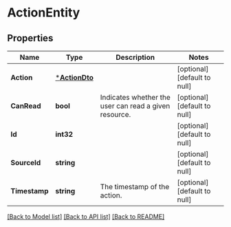 # ActionEntity

## Properties
Name | Type | Description | Notes
------------ | ------------- | ------------- | -------------
**Action** | [***ActionDto**](ActionDTO.md) |  | [optional] [default to null]
**CanRead** | **bool** | Indicates whether the user can read a given resource. | [optional] [default to null]
**Id** | **int32** |  | [optional] [default to null]
**SourceId** | **string** |  | [optional] [default to null]
**Timestamp** | **string** | The timestamp of the action. | [optional] [default to null]

[[Back to Model list]](../README.md#documentation-for-models) [[Back to API list]](../README.md#documentation-for-api-endpoints) [[Back to README]](../README.md)

